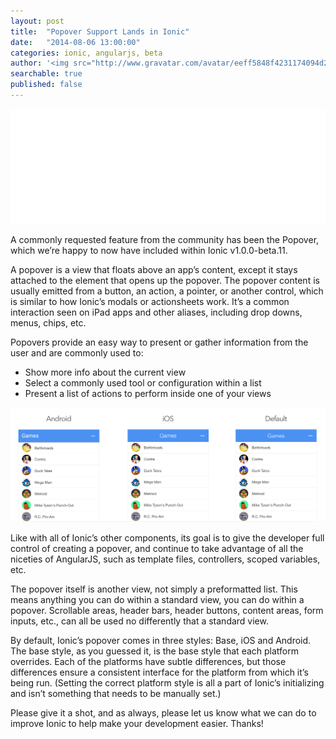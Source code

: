 ```yaml
---
layout: post
title:  "Popover Support Lands in Ionic"
date:   "2014-08-06 13:00:00"
categories: ionic, angularjs, beta
author: '<img src="http://www.gravatar.com/avatar/eeff5848f4231174094d2bc3cce26a05?s=48&amp;d=mm" class="author-icon"><a href="http://twitter.com/adamdbradley">Adam</a>'
searchable: true
published: false
---
```


<img class="showcase-image" src="/img/blog/popover-header.gif">

A commonly requested feature from the community has been the Popover, which we’re happy to now have included within Ionic v1.0.0-beta.11.

A popover is a view that floats above an app’s content, except it stays attached to the element that opens up the popover. The popover content is usually emitted from a button, an action, a pointer, or another control, which is similar to how Ionic’s modals or actionsheets work. It’s a common interaction seen on iPad apps and other aliases, including drop downs, menus, chips, etc.

<!-- more -->

Popovers provide an easy way to present or gather information from the user and are commonly used to:

- Show more info about the current view
- Select a commonly used tool or configuration within a list
- Present a list of actions to perform inside one of your views

<a href="http://ionicframework.com/img/blog/craftedhere-app-preview.png"><img class="body-image" src="/img/blog/popover-preview.gif"></a>

Like with all of Ionic’s other components, its goal is to give the developer full control of creating a popover, and continue to take advantage of all the niceties of AngularJS, such as template files, controllers, scoped variables, etc. 

The popover itself is another view, not simply a preformatted list. This means anything you can do within a standard view, you can do within a popover. Scrollable areas, header bars, header buttons, content areas, form inputs, etc., can all be used no differently that a standard view.

By default, Ionic’s popover comes in three styles: Base, iOS and Android. The base style, as you guessed it, is the base style that each platform overrides. Each of the platforms have subtle differences, but those differences ensure a consistent interface for the platform from which it’s being run. (Setting the correct platform style is all a part of Ionic’s initializing and isn’t something that needs to be manually set.)

Please give it a shot, and as always, please let us know what we can do to improve Ionic to help make your development easier. Thanks!
